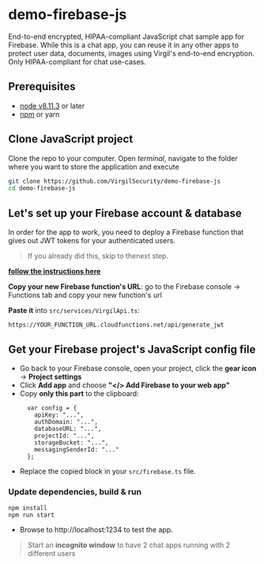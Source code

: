 # demo-firebase-js
End-to-end encrypted, HIPAA-compliant JavaScript chat sample app for Firebase. While this is a chat app, you can reuse it in any other apps to protect user data, documents, images using Virgil's end-to-end encryption. Only HIPAA-compliant for chat use-cases.

## Prerequisites

* [node v8.11.3](https://nodejs.org/en/download) or later
* [npm](https://www.npmjs.com/get-npm) or yarn

## Clone JavaScript project

Clone the repo to your computer. Open *terminal*, navigate to the folder where you want to store the application and execute
```bash
git clone https://github.com/VirgilSecurity/demo-firebase-js
cd demo-firebase-js
```

## Let's set up your Firebase account & database

In order for the app to work, you need to deploy a Firebase function that gives out JWT tokens for your authenticated users. 

> If you already did this, skip to thenext step.

**[follow the instructions here](https://github.com/VirgilSecurity/demo-firebase-func)**

**Copy your new Firebase function's URL**: go to the Firebase console -> Functions tab and copy your new function's url

**Paste it** into `src/services/VirgilApi.ts`:
```
https://YOUR_FUNCTION_URL.cloudfunctions.net/api/generate_jwt
```

## Get your Firebase project's JavaScript config file

* Go back to your Firebase console, open your project, click the **gear icon** -> **Project settings**
* Click **Add app** and choose **"</> Add Firebase to your web app"**
* Copy **only this part** to the clipboard:
  ```
    var config = {
      apiKey: "...",
      authDomain: "...",
      databaseURL: "...",
      projectId: "...",
      storageBucket: "...",
      messagingSenderId: "..."
    };
  ```
* Replace the copied block in your `src/firebase.ts` file.

### Update dependencies, build & run

```
npm install
npm run start
```

* Browse to http://localhost:1234 to test the app.

> Start an **incognito window** to have 2 chat apps running with 2 different users
